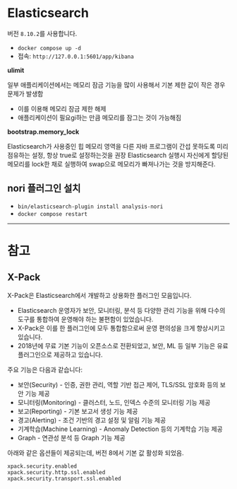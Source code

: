 # Elasticsearch

버전 `8.10.2`를 사용합니다.
- `docker compose up -d`
- 접속: `http://127.0.0.1:5601/app/kibana`

**ulimit**

일부 애플리케이션에서는 메모리 잠금 기능을 많이 사용해서 기본 제한 값이 작은 경우 문제가 발생함
- 이를 이용해 메모리 잠금 제한 해제
- 애플리케이션이 필요gi하는 만큼 메모리를 잠그는 것이 가능해짐


**bootstrap.memory_lock**

Elasticsearch가 사용중인 힙 메모리 영역을 다른 자바 프로그램이 간섭 못하도록 미리 점유하는 설정, 항상 true로 설정하는것을 권장
Elasticsearch 실행시 자신에게 할당된 메모리를 lock한 채로 실행하여 swap으로 메모리가 빠져나가는 것을 방지해준다.



## nori 플러그인 설치

- `bin/elasticsearch-plugin install analysis-nori`
- `docker compose restart`

---

# 참고

## X-Pack

X-Pack은 Elasticsearch에서 개발하고 상용화한 플러그인 모음입니다.

- Elasticsearch 운영자가 보안, 모니터링, 분석 등 다양한 관리 기능을 위해 다수의 도구를 통합하여 운영해야 하는 불편함이 있었습니다.
- X-Pack은 이를 한 플러그인에 모두 통합함으로써 운영 편의성을 크게 향상시키고 있습니다.
- 2018년에 무료 기본 기능이 오픈소스로 전환되었고, 보안, ML 등 일부 기능은 유료 플러그인으로 제공하고 있습니다.

주요 기능은 다음과 같습니다:

- 보안(Security) - 인증, 권한 관리, 역할 기반 접근 제어, TLS/SSL 암호화 등의 보안 기능 제공
- 모니터링(Monitoring) - 클러스터, 노드, 인덱스 수준의 모니터링 기능 제공
- 보고(Reporting) - 기본 보고서 생성 기능 제공
- 경고(Alerting) - 조건 기반의 경고 설정 및 알림 기능 제공
- 기계학습(Machine Learning) - Anomaly Detection 등의 기계학습 기능 제공
- Graph - 연관성 분석 등 Graph 기능 제공

아래와 같은 옵션들이 제공되는데, 버전 8에서 기본 값 활성화 되었음.
```
xpack.security.enabled
xpack.security.http.ssl.enabled
xpack.security.transport.ssl.enabled
```
